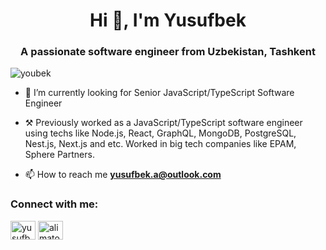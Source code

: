 <h1 align="center">Hi 👋, I'm Yusufbek</h1>
<h3 align="center">A passionate software engineer from Uzbekistan, Tashkent</h3>

<p align="left"> <img src="https://komarev.com/ghpvc/?username=youbek&label=Profile%20views&color=0e75b6&style=flat" alt="youbek" /> </p>

- 🌱 I’m currently looking for Senior JavaScript/TypeScript Software Engineer
- ⚒️ Previously worked as a JavaScript/TypeScript software engineer using techs like Node.js, React, GraphQL, MongoDB, PostgreSQL, Nest.js, Next.js and etc. Worked in big tech companies like EPAM, Sphere Partners. 

- 📫 How to reach me **yusufbek.a@outlook.com**

<h3 align="left">Connect with me:</h3>
<p align="left">
<a href="https://linkedin.com/in/yusufbek" target="blank"><img align="center" src="https://raw.githubusercontent.com/rahuldkjain/github-profile-readme-generator/master/src/images/icons/Social/linked-in-alt.svg" alt="yusufbek" height="30" width="40" /></a>
<a href="https://instagram.com/alimatov_y" target="blank"><img align="center" src="https://raw.githubusercontent.com/rahuldkjain/github-profile-readme-generator/master/src/images/icons/Social/instagram.svg" alt="alimatov_y" height="30" width="40" /></a>
</p>
